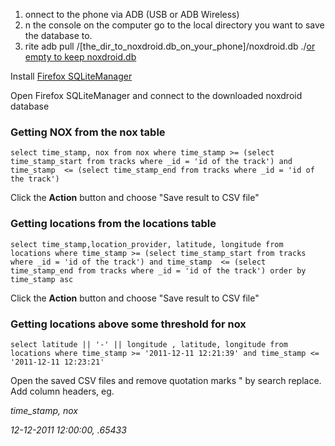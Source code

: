   1. onnect to the phone via ADB (USB or ADB Wireless)
  1. n the console on the computer go to the local directory you want to save the database to.
  1. rite adb pull /[the\_dir\_to\_noxdroid.db\_on\_your\_phone]/noxdroid.db ./[or empty to keep noxdroid.db](rename.md)

Install [Firefox SQLiteManager](https://addons.mozilla.org/en-US/firefox/addon/sqlite-manager/)

Open Firefox SQLiteManager and connect to the downloaded noxdroid database

### Getting NOX from the nox table ###
```
select time_stamp, nox from nox where time_stamp >= (select time_stamp_start from tracks where _id = 'id of the track') and time_stamp  <= (select time_stamp_end from tracks where _id = 'id of the track')
```

Click the **Action** button and choose "Save result to CSV file"

### Getting locations from the locations table ###
```
select time_stamp,location_provider, latitude, longitude from locations where time_stamp >= (select time_stamp_start from tracks where _id = 'id of the track') and time_stamp  <= (select time_stamp_end from tracks where _id = 'id of the track') order by time_stamp asc
```
Click the **Action** button and choose "Save result to CSV file"

### Getting locations above some threshold for nox ###
```
select latitude || '-' || longitude , latitude, longitude from locations where time_stamp >= '2011-12-11 12:21:39' and time_stamp <= '2011-12-11 12:23:21'
```


Open the saved CSV files and remove quotation marks " by search replace.
Add column headers, eg.

_time\_stamp, nox_

_12-12-2011 12:00:00, .65433_
